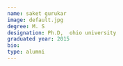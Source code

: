 ```yaml
---
name: saket gurukar
image: default.jpg
degree: M. S
designation: Ph.D,  ohio university
graduated year: 2015
bio:
type: alumni
---
```


